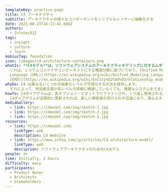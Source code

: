 ```yaml
---
templateKey: practice-page
title: C4 アーキテクチャ
subtitle: アーキテクチャの様々なコンポーネントをシンプルなレイヤーに抽象化する
date: 2021-08-23T16:11:41.686Z
authors:
  - InfoSec812
tags:
  - insight
  - culture
  - learn
mobiusTag: foundation
icon: /images/c4-architecture-containers.png
whatIs: **C4モデル**は、ソフトウェアシステムのアーキテクチャモデリングに対するムダのないグラフィカルな表記技法です。[](https://en.wikipedia.org/wiki/C4_model#cite_note-:0-1)
  これは、システムコンテナやコンポーネントにする構造分解に基づいており、[Unified Modelling
  Language (UML)](https://en.wikipedia.org/wiki/Unified_Modeling_Language "Unified Modeling Language") や [Entity Relation Diagrams
  (ERD)](https://en.wikipedia.org/wiki/Entity%E2%80%93relationship_model "Entity–relationship model")といった--アーキテクチャ的なビルディングブロックの詳細な分解のために使われるような---既存のモデリング技術に依存しています。
whyDo: C4 は異なるいくつかの抽象化レベルで可視化する方法を提供します。
  それによって、参加者全員が各レベルの詳細に精通していなくても、複雑なシステムをさまざまなレベルで議論できるようになります。
howTo: C4ダイアグラムは、各オプション・ピボットでリファインされ、くり返し使用される必要があります。
  C4ダイアグラムが定期的に更新されれば、新しい開発者の受け入れが迅速になり、異なるチーム同士での共通理解を達成し、ステークホルダーに対する状況報告もシンプルになります。
mediaGallery:
  - link: https://c4model.com/img/sketch-1.jpg
  - link: https://c4model.com/img/sketch-2.jpg
  - link: https://c4model.com/img/sketch-3.jpg
resources:
  - link: https://c4model.com/
    linkType: web
    description: C4 Website
  - link: https://www.infoq.com/jp/articles/C4-architecture-model/
    linkType: web
    desciprion: ソフトウェアアーキテクチャのためのC4モデル
people: 3+
time: Initially, 2 hours
difficulty: easy
participants:
  - Product Owner
  - Architects
  - Stakeholders
---
```


